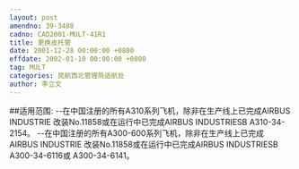 ```yaml
---
layout: post
amendno: 39-3488
cadno: CAD2001-MULT-41R1
title: 更换皮托管
date: 2001-12-28 00:00:00 +0800
effdate: 2002-01-10 00:00:00 +0800
tag: MULT
categories: 民航西北管理局适航处
author: 李立文
---
```


##适用范围:
--在中国注册的所有A310系列飞机，除非在生产线上已完成AIRBUS INDUSTRIE 改装No.11858或在运行中已完成AIRBUS INDUSTRIESB A310-34-2154。
--在中国注册的所有A300-600系列飞机，除非在生产线上已完成AIRBUS INDUSTRIE 改装No.11858或在运行中已完成AIRBUS INDUSTRIESB A300-34-6116或 A300-34-6141。

